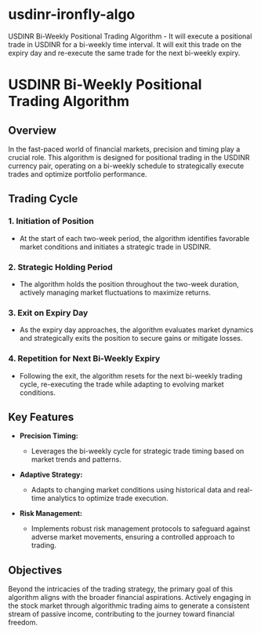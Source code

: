 # usdinr-ironfly-algo
USDINR Bi-Weekly Positional Trading Algorithm - It will execute a positional trade in USDINR for a bi-weekly time interval. It will exit this trade on the expiry day and re-execute the same trade for the next bi-weekly expiry.

# USDINR Bi-Weekly Positional Trading Algorithm

## Overview

In the fast-paced world of financial markets, precision and timing play a crucial role. This algorithm is designed for positional trading in the USDINR currency pair, operating on a bi-weekly schedule to strategically execute trades and optimize portfolio performance.

## Trading Cycle

### 1. Initiation of Position

- At the start of each two-week period, the algorithm identifies favorable market conditions and initiates a strategic trade in USDINR.

### 2. Strategic Holding Period

- The algorithm holds the position throughout the two-week duration, actively managing market fluctuations to maximize returns.

### 3. Exit on Expiry Day

- As the expiry day approaches, the algorithm evaluates market dynamics and strategically exits the position to secure gains or mitigate losses.

### 4. Repetition for Next Bi-Weekly Expiry

- Following the exit, the algorithm resets for the next bi-weekly trading cycle, re-executing the trade while adapting to evolving market conditions.

## Key Features

- **Precision Timing:**
  - Leverages the bi-weekly cycle for strategic trade timing based on market trends and patterns.

- **Adaptive Strategy:**
  - Adapts to changing market conditions using historical data and real-time analytics to optimize trade execution.

- **Risk Management:**
  - Implements robust risk management protocols to safeguard against adverse market movements, ensuring a controlled approach to trading.

## Objectives

Beyond the intricacies of the trading strategy, the primary goal of this algorithm aligns with the broader financial aspirations. Actively engaging in the stock market through algorithmic trading aims to generate a consistent stream of passive income, contributing to the journey toward financial freedom.
